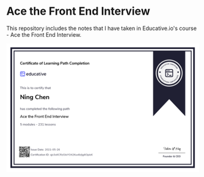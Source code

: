 # Ace the Front End Interview
This repository includes the notes that I have taken in Educative.io's course - Ace the Front End Interview.

![Certification](1.png)